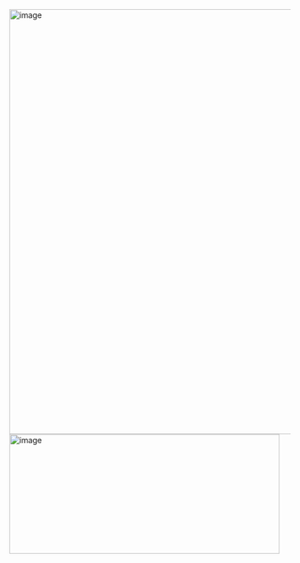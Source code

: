 <img width="620" height="761" alt="image" src="https://github.com/user-attachments/assets/cb448b52-18d7-4ef3-9021-679dec1c5b5b" />

<img width="484" height="214" alt="image" src="https://github.com/user-attachments/assets/74a47a07-7be5-41a3-8485-5928f6ac37ca" />
